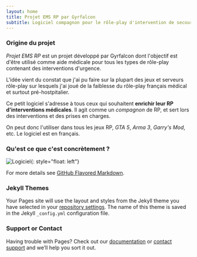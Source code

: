 ```yaml
---
layout: home
title: Projet EMS RP par Gyrfalcon
subtitle: Logiciel compagnon pour le rôle-play d'intervention de secours
---
```


### Origine du projet

_Projet EMS RP_ est un projet développé par Gyrfalcon dont l'objectif est d'être utilisé comme aide médicale pour tous les types de rôle-play contenant des interventions d'urgence.

L'idée vient du constat que j'ai pu faire sur la plupart des jeux et serveurs rôle-play sur lesquels j'ai joué de la faiblesse du rôle-play français médical et surtout pré-hostpitalier.

Ce petit logiciel s'adresse à tous ceux qui souhaitent **enrichir leur RP d'interventions médicales**. Il agit comme un _compagnon_ de RP, et sert lors des interventions et des prises en charges. 

On peut donc l'utiliser dans tous les jeux RP, _GTA 5_, _Arma 3_, _Garry's Mod_, etc. Le logiciel est en français.

### Qu'est ce que c'est concrètement ?



![Logiciel](https://ems.gyrfalcon.fr/images/preview2.png){: style="float: left"}


For more details see [GitHub Flavored Markdown](https://guides.github.com/features/mastering-markdown/).

### Jekyll Themes

Your Pages site will use the layout and styles from the Jekyll theme you have selected in your [repository settings](https://github.com/Gyrfalc0n/Projet-EMS-RP/settings/pages). The name of this theme is saved in the Jekyll `_config.yml` configuration file.

### Support or Contact

Having trouble with Pages? Check out our [documentation](https://docs.github.com/categories/github-pages-basics/) or [contact support](https://support.github.com/contact) and we’ll help you sort it out.

